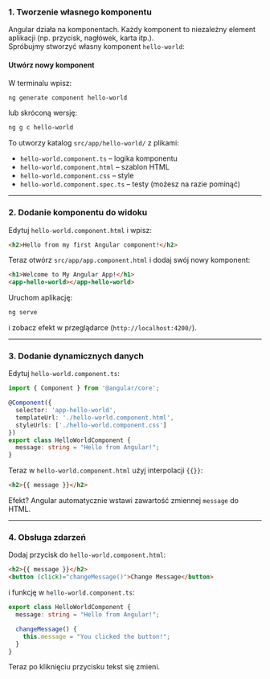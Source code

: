 
### **1. Tworzenie własnego komponentu**
Angular działa na komponentach. Każdy komponent to niezależny element aplikacji (np. przycisk, nagłówek, karta itp.).  
Spróbujmy stworzyć własny komponent `hello-world`:  

#### **Utwórz nowy komponent**
W terminalu wpisz:  
```sh
ng generate component hello-world
```
lub skróconą wersję:
```sh
ng g c hello-world
```
To utworzy katalog `src/app/hello-world/` z plikami:
- `hello-world.component.ts` – logika komponentu
- `hello-world.component.html` – szablon HTML
- `hello-world.component.css` – style
- `hello-world.component.spec.ts` – testy (możesz na razie pominąć)

---

### **2. Dodanie komponentu do widoku**
Edytuj `hello-world.component.html` i wpisz:  
```html
<h2>Hello from my first Angular component!</h2>
```
Teraz otwórz `src/app/app.component.html` i dodaj swój nowy komponent:  
```html
<h1>Welcome to My Angular App!</h1>
<app-hello-world></app-hello-world>
```
Uruchom aplikację:  
```sh
ng serve
```
i zobacz efekt w przeglądarce (`http://localhost:4200/`).

---

### **3. Dodanie dynamicznych danych**
Edytuj `hello-world.component.ts`:  
```ts
import { Component } from '@angular/core';

@Component({
  selector: 'app-hello-world',
  templateUrl: './hello-world.component.html',
  styleUrls: ['./hello-world.component.css']
})
export class HelloWorldComponent {
  message: string = "Hello from Angular!";
}
```
Teraz w `hello-world.component.html` użyj interpolacji `{{}}`:  
```html
<h2>{{ message }}</h2>
```
Efekt? Angular automatycznie wstawi zawartość zmiennej `message` do HTML.

---

### **4. Obsługa zdarzeń**
Dodaj przycisk do `hello-world.component.html`:  
```html
<h2>{{ message }}</h2>
<button (click)="changeMessage()">Change Message</button>
```
i funkcję w `hello-world.component.ts`:  
```ts
export class HelloWorldComponent {
  message: string = "Hello from Angular!";

  changeMessage() {
    this.message = "You clicked the button!";
  }
}
```
Teraz po kliknięciu przycisku tekst się zmieni.

